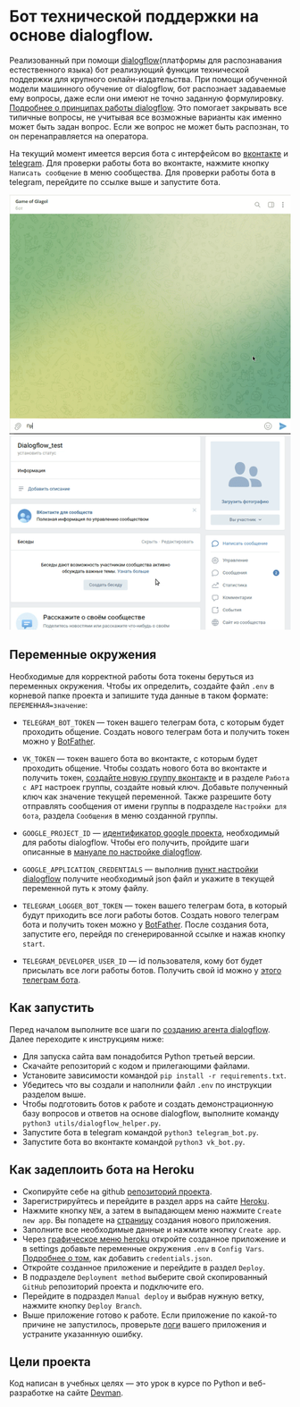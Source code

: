 # Бот технической поддержки на основе dialogflow.

Реализованный при помощи [dialogflow](https://dialogflow.cloud.google.com/)(платформы для распознавания естественного языка) бот реализующий функции технической поддержки для крупного онлайн-издательства. При помощи обученной модели машинного обучение от dialogflow, бот распознает задаваемые ему вопросы, даже если они имеют не точно заданную формулировку. [Подробнее о принципах работы dialogflow](https://cloud.google.com/dialogflow/es/docs). Это помогает закрывать все типичные вопросы, не учитывая все возможные варианты как именно может быть задан вопрос. Если же вопрос не может быть распознан, то он перенаправляется на оператора.

На текущий момент имеется версия бота с интерфейсом во [вконтакте](https://vk.com/club213818971) и [telegram](https://t.me/glagol_game_bot). Для проверки работы бота во вконтакте, нажмите кнопку `Написать сообщение` в меню сообщества. Для проверки работы бота в telegram, перейдите по ссылке выше и запустите бота.

![Telegram bot demonstartion](readme_images/tg_demo.gif)
![Vkontakte bot demonstartion](readme_images/vk_demo.gif)

## Переменные окружения

Необходимые для корректной работы бота токены беруться из переменных окружения. Чтобы их определить, создайте файл `.env` в корневой папке проекта и запишите туда данные в таком формате: `ПЕРЕМЕННАЯ=значение`:

- `TELEGRAM_BOT_TOKEN` — токен вашего телеграм бота, с которым будет проходить общение. Создать нового телеграм бота и получить токен можно у [BotFather](https://telegram.me/BotFather).
- `VK_TOKEN` — токен вашего бота во вконтакте, с которым будет проходить общение. Чтобы создать нового бота во вконтакте и получить токен, [создайте новую группу вконтакте](https://vk.com/groups?tab=admin) и в разделе `Работа с API` настроек группы, создайте новый ключ. Добавьте полученный ключ как значение текущей переменной. Также разрешите боту отправлять сообщения от имени группы в подразделе `Настройки для бота`, раздела `Сообщения` в меню созданной группы.

- `GOOGLE_PROJECT_ID` — [идентификатор google проекта](https://cloud.google.com/resource-manager/docs/creating-managing-projects#identifying_projects), необходимый для работы dialogflow. Чтобы его получить, пройдите шаги описанные в [мануале по настройке dialogflow](https://cloud.google.com/dialogflow/es/docs/quick/setup).
- `GOOGLE_APPLICATION_CREDENTIALS` — выполнив [пункт настройки dialogflow](https://cloud.google.com/dialogflow/es/docs/quick/setup#sa-create) получите необходимый json файл и укажите в текущей переменной путь к этому файлу.

- `TELEGRAM_LOGGER_BOT_TOKEN` — токен вашего телеграм бота, в который будут приходить все логи работы ботов. Создать нового телеграм бота и получить токен можно у [BotFather](https://telegram.me/BotFather). После создания бота, запустите его, перейдя по сгенерированной ссылке и нажав кнопку `start`.
- `TELEGRAM_DEVELOPER_USER_ID` — id пользователя, кому бот будет присылать все логи работы ботов. Получить свой id можно у [этого телеграм бота](https://telegram.me/userinfobot).

## Как запустить

Перед началом выполните все шаги по [созданию агента dialogflow](https://cloud.google.com/dialogflow/docs/quick/build-agent). Далее переходите к инструкциям ниже:

- Для запуска сайта вам понадобится Python третьей версии.
- Скачайте репозиторий с кодом и прилегающими файлами.
- Установите зависимости командой `pip install -r requirements.txt`.
- Убедитесь что вы создали и наполнили файл `.env` по инструкции разделом выше.
- Чтобы подготовить ботов к работе и создать демонстрационную базу вопросов и ответов на основе dialogflow, выполните команду `python3 utils/dialogflow_helper.py`.
- Запустите бота в telegram командой `python3 telegram_bot.py`.
- Запустите бота во вконтакте командой `python3 vk_bot.py`.

## Как задеплоить бота на Heroku

- Скопируйте себе на github [репозиторий проекта](https://github.com/rimprog/support_bot).
- Зарегистрируйтесь и перейдите в раздел apps на сайте [Heroku](https://dashboard.heroku.com/apps).
- Нажмите кнопку `NEW`, а затем в выпадающем меню нажмите `Create new app`. Вы попадете на [страницу](https://dashboard.heroku.com/new-app) создания нового приложения.
- Заполните все необходимые данные и нажмите кнопку `Create app`.
- Через [графическое меню heroku](https://dashboard.heroku.com/apps/) откройте созданное приложение и в settings добавьте переменные окружения `.env` в `Config Vars`. [Подробнее о том](https://stackoverflow.com/questions/47446480/how-to-use-google-api-credentials-json-on-heroku), как добавить `credentials.json`.
- Откройте созданное приложение и перейдите в раздел `Deploy`.
- В подразделе `Deployment method` выберите свой скопированный `GitHub` репозиторий проекта и подключите его.
- Перейдите в подраздел `Manual deploy` и выбрав нужную ветку, нажмите кнопку `Deploy Branch`.
- Выше приложение готово к работе. Если приложение по какой-то причине не запустилось, проверьте [логи](https://devcenter.heroku.com/articles/logging#view-logs) вашего приложения и устраните указаннную ошибку.

## Цели проекта

Код написан в учебных целях — это урок в курсе по Python и веб-разработке на сайте [Devman](https://dvmn.org).
